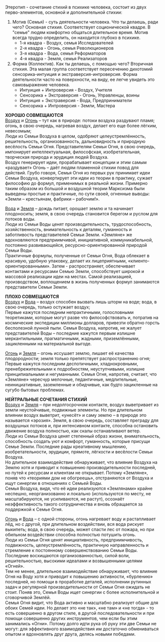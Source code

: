 Этеротип - сочетание стихий в психике человека, состоит из двух перво-элементов, основной и дополнительной стихии:

1) Мотив (Семья) - суть деятельности человека. Что ты делаешь, ради чего? Основная стихия. Соответствует соционической квадре. В "семье" людям комфортно общаться длительное время. Мотив всегда трудно определить, он находится глубоко в психике.
	- 1-я квадра - Воздух, семья Исследователей
	- 2-я квадра - Огонь, семья Революционеров
	- 3-я квадра - Вода, семья Реформаторов
	- 4-я квадра - Земля, семья Реализаторов
2) Форма (Коллектив). Как ты делаешь, с помощью чего? Вторичная стихия. Эта малая группа соответствует пересечению дихотомий сенсорика-интуиция и экстраверсия-интроверсия. Форма деятельности часто на поверхности, на виду, ее легче увидеть это самовыражение человека.
	- Интуиция + Интроверсия - Воздух, Учителя
	- Сенсорика + Экстраверсия - Огонь, Управленцы, воины
	- Интуиция + Экстраверсия - Вода, Предприниматели
	- Сенсорика + Интроверсия - Земли, Мастера

**ХОРОШО СОВМЕЩАЮТСЯ**  
[Воздух](Психология/Соционика/Этеротип/Воздух.md) и [Огонь](Психология/Соционика/Этеротип/Огонь.md) – тут как в природе: потоки воздуха раздувают пламя; огонь, в свою очередь, нагревая воздух, делает его еще более лёгким, невесомым;  
Люди из Семьи Воздуха в целом, одобряют целеустремлённость, решительность, организованность, дальновидность и природную весёлость Семьи Огня. Представителям Семьи Огня, в свою очередь, импонирует интеллектуальная, философская, изобретательная, творческая природа и эрудиция людей Воздуха.  
Воздух генерирует идеи, прорабатывает концепции и этим самым «раздувает» Огонь – даёт людям пламенной стихии повод для действий. Грубо говоря, Семья Огня из первых рук принимает идеи Семьи Воздуха, конвертирует эти идеи из теории в практику, сужает философию до формул, применимых в реальной жизни. Примерно таким образом из большой и воздушной теории Марксизма были выведены простые и практичные, по сути своей, огненные выводы: «Земли – крестьянам, фабрики – рабочим!».

[Вода](Психология/Соционика/Этеротип/Вода.md) и [Земля](Психология/Соционика/Этеротип/Земля.md) – дождь питает, орошает землю и та начинает плодоносить; земля, в свою очередь становится берегом и руслом для потоков воды.  
Люди из Семьи Воды ценят производительность, трудоспособность, хозяйственность, внимательность к деталям, гуманность и заботливость представителей Семьи Земли. «Земляне» же вдохновляются предприимчивой, инициативной, коммуникабельной, постоянно развивающейся, ресурсно-ориентированной природой Семьи Воды.  
Практичные формулы, полученные от Семьи Огня, Вода облекает в красивую, удобную упаковку, делает их лицеприятными, «клиенто-ориентированными». Затем - распространяет, обеспечивает контактами и ресурсами Семью Земли, способствует широкой и массовой реализации идеи на местах. Самой реализацией, производством, воплощением в жизнь полученных формул занимаются представители Семьи Земли.

**ПЛОХО СОВМЕЩАЮТСЯ**  
[Воздух](Психология/Соционика/Этеротип/Воздух.md) и [Вода](Психология/Соционика/Этеротип/Вода.md) – воздух способен вызвать лишь шторм на воде; вода, в свою очередь, только остужает воздух;  
Первые кажутся последним непрактичными, голословными теоретиками, которые могут разве что философствовать и, потратив на космические экспедиции миллионы долларов, привезти обратно горсть бесполезной лунной пыли. Семья Воздуха, напротив, не жалует представителей Воды – последние кажутся первым излишне меркантильными, прагматичными, жадными, приземлёнными, зацикленными на материальной выгоде.

[Огонь](Психология/Соционика/Этеротип/Огонь.md) и [Земля](Психология/Соционика/Этеротип/Земля.md) – огонь иссушает землю, лишает её качества плодородности; земля только препятствует распространению огня;  
Первые кажутся последним деспотичными, хладнокровными, пренебрежительными к подробностям, неуступчивыми, излишне принципиальными и негуманными. Семья Огня, напротив, считает, что «Земляне» чересчур мелочные, педантичные, медлительные, неинициативные, заземленные и обидчивые, как будто зацикленные на сугубо бытовых проблемах.
  
**НЕЙТРАЛЬНЫЕ СОЧЕТАНИЯ СТИХИЙ**  
[Воздух](Психология/Соционика/Этеротип/Воздух.md) и [Земля](Психология/Соционика/Этеротип/Земля.md) – при недолгосрочном контакте, воздух выветривает из земли неустойчивые, подвижные элементы. Но при длительном влиянии воздух выветрит, «унесёт» и саму землю – в природе это называется «эрозия». Земля, в свою очередь, составляет преграду для воздушных потоков и, при интенсивном контакте, способна остановить движение воздуха полностью, как скалы останавливают ветер.  
Люди из Семьи Воздуха ценят степенный образ жизни, внимательность, способность создать уют и комфорт, гуманность, которые присущи Семье Земли. Последние рады креативному мышлению, изобретательности, эрудиции, прямоте, лёгкости и весёлости Семьи Воздуха.  
Но длительное взаимодействие обнаруживает, что влияние Воздуха на Землю хотя и приводит к повышению производительности последней, но путей к ресурсам и клиентам не открывает. Потому «Земляне», поняв что «теориями дом не обогреешь», отстраняются от Воздуха и ищут синергии в отношениях с Семьей Воды.  
Семья Воздуха, видя, что её идеи реализуются «Землянами» крайне неспешно, неорганизованно и локально (используются по месту, не масштабируются, не усиливаются, не растут), осознаёт неэффективность такого сотрудничества и вновь обращается за поддержкой к Семье Огня.

[Огонь](Психология/Соционика/Этеротип/Огонь.md) и [Вода](Психология/Соционика/Этеротип/Вода.md) – с одной стороны, огонь нагревает воду и растапливает лёд, но с другой, при длительном воздействии, вся вода рискует выкипеть; вода, в свою очередь, может спасти лес от пожара, но при обильном воздействии способна полностью потушить огонь.  
Люди из Семьи Огня ценят инициативность, предприимчивость, подвижность, целеустремлённость, практичную направленность и стремление к постоянному совершенствованию Семьи Воды. Последние восхищаются организованностью, силой воли, решительностью, высокими идеалами и возвышенными целями «Огней».  
Тем не менее, длительное взаимодействие обнаруживает, что влияние Огня на Воду хотя и приводит к повышению активности, «бурлению» последней, но помощи в проработке деталей, исполнении рутинных задач и регулярной производительности от Семьи Огня ожидать не стоит. Поняв это, Семья Воды ищет синергии с более исполнительной и сговорчивой Землёй.  
Семья Огня видит, что Вода активно и масштабно реализует общие для обоих Семей идеи. Но делает это «не так», «не там» и «не тогда» - то есть совершенно в другом стиле, в другой последовательности и при помощи совершенно других инструментов, чем если бы этим занимались «Огни». Потому долго идти рука об руку эти две Семьи не могут: для эффективного взаимодействия им достаточно обмениваться опытом и вдохновлять друг друга, делясь новыми победами.